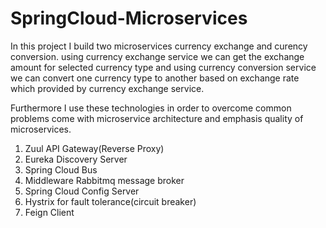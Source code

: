 # SpringCloud-Microservices

In this project I build two microservices currency exchange and curency conversion. using currency exchange service we can get the exchange amount for selected currency type and using currency conversion service we can convert one currency type to another based on exchange rate which provided by currency exchange service.

Furthermore I use these technologies in order to overcome common problems come with microservice architecture and emphasis quality of microservices.


1) Zuul API Gateway(Reverse Proxy)
2) Eureka Discovery Server
3) Spring Cloud Bus
4) Middleware Rabbitmq message broker
5) Spring Cloud Config Server
6) Hystrix for fault tolerance(circuit breaker)
7) Feign Client
